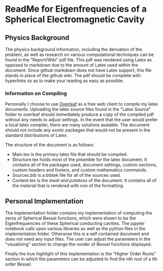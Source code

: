 # ReadMe for Eigenfrequencies of a Spherical Electromagnetic Cavity

## Physics Background
The physics background information, including the derivation of the problem, as well as research on various computational techniques can be found in the "Report/Wiki" pdf file. This pdf was rendered using Latex as opposed to markdown due to the amount of Latex used within the document. Since github markdown does not have Latex support, this file stands in place of the github wiki. The pdf should be complete with hyperlinks so as to make your reading as easy as possible.
### Informaiton on Compiling
Personally I choose to use [Overleaf](www.overleaf.com) as a free web client to compile my latex documents. Uploading the latex source files found in the "Latex Source" folder to overleaf should immediately produce a copy of the compiled pdf without any needs to adjust settings. In the event that the user would prefer a local latex compiler, there are many solutions avaiable. The document should not include any _exotic_ packages that would not be present in the standard distributions of Latex. 

The structure of the document is as follows:
* Main.tex is the primary latex file that should be compiled.
* Structure.tex holds most of the preamble for the latex document. It contains all of the packages used, document settings, custom sections, custom headers and footers, and custom mathematics commands.
* Sources.bib is a bibtek file for all of the sources used.
* Content.tex is the _meat and potatoes_ of the document. It contains all of the material that is rendered with non of the formatting.

## Personal Implementation
The Implementation folder contains my implementation of computing the zeros of Spherical Bessel functions, which were shown to be the Eigenfrequencies of these Spherical conducting cavities. The jupyter notebook calls upon various libraries as well as the python files in the implementation folder. Otherwise this is a self contained document and does not need any input files. The user can adjust the parameters in the "visualizing" section to change the norder of Bessel functions displayed.

Finally the true highlight of this implementation is the "Higher Order Roots" section in which the parameters can be adjusted to find the nth root of a lth order Bessel.
